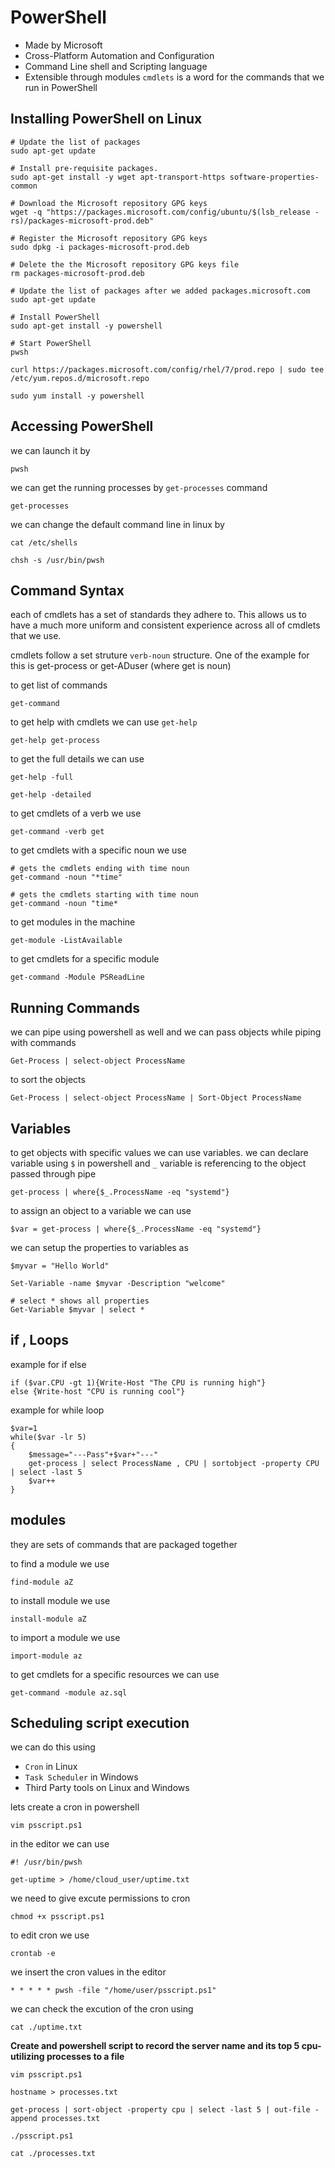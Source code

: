 # PowerShell
- Made by Microsoft
- Cross-Platform Automation and Configuration
- Command Line shell and Scripting language
- Extensible through modules
`cmdlets` is a word for the commands that we run in PowerShell

## Installing PowerShell on Linux

```
# Update the list of packages
sudo apt-get update

# Install pre-requisite packages.
sudo apt-get install -y wget apt-transport-https software-properties-common

# Download the Microsoft repository GPG keys
wget -q "https://packages.microsoft.com/config/ubuntu/$(lsb_release -rs)/packages-microsoft-prod.deb"

# Register the Microsoft repository GPG keys
sudo dpkg -i packages-microsoft-prod.deb

# Delete the the Microsoft repository GPG keys file
rm packages-microsoft-prod.deb

# Update the list of packages after we added packages.microsoft.com
sudo apt-get update

# Install PowerShell
sudo apt-get install -y powershell

# Start PowerShell
pwsh
```
```
curl https://packages.microsoft.com/config/rhel/7/prod.repo | sudo tee /etc/yum.repos.d/microsoft.repo

sudo yum install -y powershell
```
## Accessing PowerShell
we can launch it by 
```
pwsh
```
we can get the running processes by `get-processes` command
```
get-processes
```
we can change the default command line in linux by 
```
cat /etc/shells

chsh -s /usr/bin/pwsh 
```
## Command Syntax
each of cmdlets has a set of standards they adhere to. This allows us to have a much more uniform and consistent experience across all of cmdlets that we use.

cmdlets follow a set struture `verb-noun` structure. One of the example for this is get-process or get-ADuser (where get is noun)

to get list of commands
```
get-command
```
to get help with cmdlets we can use `get-help`
```
get-help get-process
```
to get the full details we can use 
```
get-help -full 

get-help -detailed
```
to get cmdlets of a verb we use
```
get-command -verb get
```
to get cmdlets with a specific noun we use
```
# gets the cmdlets ending with time noun 
get-command -noun "*time"

# gets the cmdlets starting with time noun
get-command -noun "time*
```

to get modules in the machine
```
get-module -ListAvailable
```
to get cmdlets for a specific module 
```
get-command -Module PSReadLine
```
## Running Commands 
we can pipe using powershell as well and we can pass objects while piping with commands 
```
Get-Process | select-object ProcessName
```
to sort the objects 
```
Get-Process | select-object ProcessName | Sort-Object ProcessName
```

## Variables 
to get objects with specific values we can use variables. we can declare variable using `$` in powershell and `_` variable is referencing to the object passed through pipe 
```
get-process | where{$_.ProcessName -eq "systemd"}
```
to assign an object to a variable we can use 
```
$var = get-process | where{$_.ProcessName -eq "systemd"}
```
we can setup the properties to variables as
```
$myvar = "Hello World"

Set-Variable -name $myvar -Description "welcome"

# select * shows all properties
Get-Variable $myvar | select *
```
## if , Loops
example for if else 
```
if ($var.CPU -gt 1){Write-Host "The CPU is running high"}
else {Write-host "CPU is running cool"}
```
example for while loop
```
$var=1  
while($var -lr 5)  
{
    $message="---Pass"+$var+"---"
    get-process | select ProcessName , CPU | sortobject -property CPU | select -last 5
    $var++ 
}
```
## modules 
they are sets of commands that are packaged together

to find a module we use
```
find-module aZ
```
to install module we use
```
install-module aZ
```
to import a module we use
```
import-module az
```
to get cmdlets for a specific resources we can use 
```
get-command -module az.sql
```
## Scheduling script execution
we can do this using 
- `Cron` in Linux 
- `Task Scheduler` in Windows
- Third Party tools on Linux and Windows

lets create a cron in powershell
```
vim psscript.ps1
```
in the editor we can use 
```
#! /usr/bin/pwsh

get-uptime > /home/cloud_user/uptime.txt
```
we need to give excute permissions to cron 
```
chmod +x psscript.ps1
```
to edit cron we use 
```
crontab -e
```
we insert the cron values in the editor 
```
* * * * * pwsh -file "/home/user/psscript.ps1"
```
we can check the excution of the cron using  
```
cat ./uptime.txt 
```
**Create and powershell script to record the server name and its top 5 cpu-utilizing processes to a file**
```
vim psscript.ps1
```
```
hostname > processes.txt

get-process | sort-object -property cpu | select -last 5 | out-file -append processes.txt
```
```
./psscript.ps1
```
```
cat ./processes.txt
```
